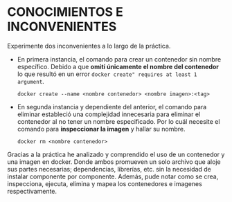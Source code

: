 # CONOCIMIENTOS E INCONVENIENTES 
Experimente dos inconvenientes a lo largo de la práctica. 
- En primera instancia, el comando para crear un contenedor sin nombre específico. Debido a que **omití únicamente el nombre del contenedor** lo que resultó en un error ``docker create" requires at least 1 argument``.
  ```
  docker create --name <nombre contenedor> <nombre imagen>:<tag>
  ```
- En segunda instancia y dependiente del anterior, el comando para eliminar estableció una complejidad innecesaria para eliminar el contenedor al no tener un nombre especificado. Por lo cuál necesite el comando para **inspeccionar la imagen** y hallar su nombre.
  ```
  docker rm <nombre contenedor>
  ```

Gracias a la práctica he analizado y comprendido el uso de un contenedor y una imagen en docker. Donde ambos promueven un solo archivo que aloje sus partes necesarias; dependencias, librerías, etc. sin la necesidad de instalar componente por componente. Además, pude notar como se crea, inspecciona, ejecuta, elimina y mapea los contenedores e imagenes respectivamente.
